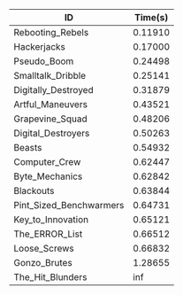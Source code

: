 |ID|Time(s)|
|-|-|
|Rebooting_Rebels|0.11910|
|Hackerjacks|0.17000|
|Pseudo_Boom|0.24498|
|Smalltalk_Dribble|0.25141|
|Digitally_Destroyed|0.31879|
|Artful_Maneuvers|0.43521|
|Grapevine_Squad|0.48206|
|Digital_Destroyers|0.50263|
|Beasts|0.54932|
|Computer_Crew|0.62447|
|Byte_Mechanics|0.62842|
|Blackouts|0.63844|
|Pint_Sized_Benchwarmers|0.64731|
|Key_to_Innovation|0.65121|
|The_ERROR_List|0.66512|
|Loose_Screws|0.66832|
|Gonzo_Brutes|1.28655|
|The_Hit_Blunders|inf|
